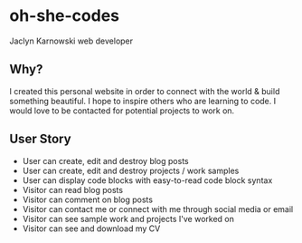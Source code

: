 # oh-she-codes

Jaclyn Karnowski
web developer

## Why? 
I created this personal website in order to connect with the world & build something beautiful. 
I hope to inspire others who are learning to code. 
I would love to be contacted for potential projects to work on.

## User Story
- User can create, edit and destroy blog posts
- User can create, edit and destroy projects / work samples
- User can display code blocks with easy-to-read code block syntax
- Visitor can read blog posts
- Visitor can comment on blog posts
- Visitor can contact me or connect with me through social media or email
- Visitor can see sample work and projects I've worked on
- Visitor can see and download my CV

